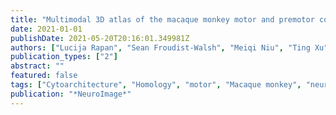 ```yaml
---
title: "Multimodal 3D atlas of the macaque monkey motor and premotor cortex"
date: 2021-01-01
publishDate: 2021-05-20T20:16:01.349981Z
authors: ["Lucija Rapan", "Sean Froudist-Walsh", "Meiqi Niu", "Ting Xu", "Thomas Funck", "Karl Zilles", "Nicola Palomero-Gallagher"]
publication_types: ["2"]
abstract: ""
featured: false
tags: ["Cytoarchitecture", "Homology", "motor", "Macaque monkey", "neuromodulators", "receptors"]
publication: "*NeuroImage*"
---
```


